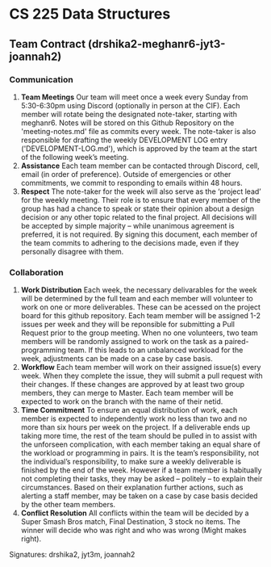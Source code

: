 # CS 225 Data Structures
## Team Contract (drshika2-meghanr6-jyt3-joannah2)
### Communication
1. **Team Meetings** Our team will meet once a week every Sunday from 5:30-6:30pm using Discord (optionally in person at the CIF). 
Each member will rotate being the designated note-taker, starting with meghanr6. Notes will
be stored on this Github Repository on the 'meeting-notes.md' file as commits every week. The note-taker is also
responsible for drafting the weekly DEVELOPMENT LOG entry ('DEVELOPMENT-LOG.md'), which is approved by the
team at the start of the following week’s meeting.
2. **Assistance** Each team member can be contacted through Discord, cell, email (in order of preference). Outside
of emergencies or other commitments, we commit to responding to emails within 48 hours.
3. **Respect** The note-taker for the week will also serve as the ‘project lead’ for the weekly
meeting. Their role is to ensure that every member of the group has had a chance to speak
or state their opinion about a design decision or any other topic related to the final project.
All decisions will be accepted by simple majority – while unanimous agreement is preferred,
it is not required. By signing this document, each member of the team commits to adhering
to the decisions made, even if they personally disagree with them.
### Collaboration
1. **Work Distribution** Each week, the necessary delivarables for the week will be determined
by the full team and each member will volunteer to work on one or more deliverables. These can be acessed on the project board for this github repository.
Each team member will be assigned 1-2 issues per week and they will be reponsible for submitting a Pull Request prior to the group meeting. When
no one volunteers, two team members will be randomly assigned to work on the task as a
paired-programming team. If this leads to an unbalanced workload for the week, adjustments
can be made on a case by case basis.
2. **Workflow** Each team member will work on their assigned issue(s) every week. When they complete the issue, they will submit a pull request with their changes.
If these changes are approved by at least two group members, they can merge to Master. 
Each team member will be expected to work on the branch with the name of their netid. 
3. **Time Commitment** To ensure an equal distribution of work, each member is expected to
independently work no less than two and no more than six hours per week on the project.
If a deliverable ends up taking more time, the rest of the team should be pulled in to assist
with the unforseen complication, with each member taking an equal share of the workload or
programming in pairs. It is the team’s responsibility, not the individual’s responsibility, to
make sure a weekly deliverable is finished by the end of the week.
However if a team member is habitually not completing their tasks, they may be asked –
politely – to explain their circumstances. Based on their explanation further actions, such
as alerting a staff member, may be taken on a case by case basis decided by the other team
members.
4. **Conflict Resolution** All conflicts within the team will be decided by a Super Smash Bros
match, Final Destination, 3 stock no items. The winner will decide who was right and who
was wrong (Might makes right).

Signatures: drshika2, jyt3m, joannah2
